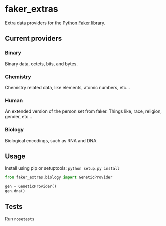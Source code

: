 # faker_extras
Extra data providers for the [Python Faker library.](https://github.com/joke2k/faker/)

## Current providers

### Binary
Binary data, octets, bits, and bytes.

### Chemistry
Chemistry related data, like elements, atomic numbers, etc...

### Human
An extended version of the person set from faker. Things like, race, religion, gender, etc...

### Biology
Biological encodings, such as RNA and DNA.

## Usage
Install using pip or setuptools: `python setup.py install`

```python
from faker_extras.biology import GeneticProvider

gen = GeneticProvider()
gen.dna()
```

## Tests

Run ```nosetests```

